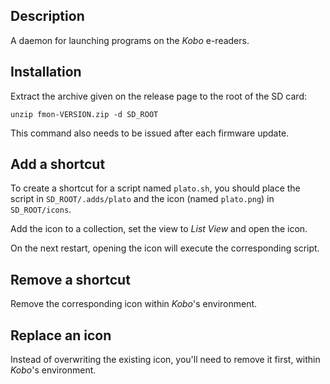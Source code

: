 ## Description

A daemon for launching programs on the *Kobo* e-readers.

## Installation

Extract the archive given on the release page to the root of the SD card:

```
unzip fmon-VERSION.zip -d SD_ROOT
```

This command also needs to be issued after each firmware update.

## Add a shortcut

To create a shortcut for a script named `plato.sh`, you should place the script in `SD_ROOT/.adds/plato` and the icon (named `plato.png`) in `SD_ROOT/icons`.

Add the icon to a collection, set the view to *List View* and open the icon.

On the next restart, opening the icon will execute the corresponding script.

## Remove a shortcut

Remove the corresponding icon within *Kobo*'s environment.

## Replace an icon

Instead of overwriting the existing icon, you'll need to remove it first, within *Kobo*'s environment.
